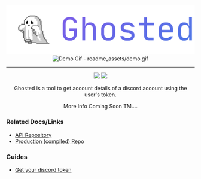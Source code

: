 <center>
<img src="readme_assets/title.png">
<img alt="Demo Gif - readme_assets/demo.gif"src="readme_assets/demo.gif">
</center>
<hr>



<center>
<img src="https://img.shields.io/static/v1?label=Flutter&message=stable web&color=0A5D97&logo=flutter&style=for-the-badge">
<img src="https://img.shields.io/static/v1?label=Deploys on&message=Netlify&color=10544E&logo=netlify&style=for-the-badge">

<br>

Ghosted is a tool to get account details of a discord account using the user's token.


</center>
<center>
More Info Coming Soon TM....
</center>


### Related Docs/Links
- [API Repository](https://github.com/Kodex-Tech/ghosted_api)
- [Production (compiled) Repo](https://github.com/Kodex-Tech/ghosted_prod)
### Guides
- [Get your discord token](https://www.youtube.com/watch?v=YEgFvgg7ZPI)
